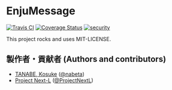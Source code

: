 # EnjuMessage
[![Travis CI](https://travis-ci.com/next-l/enju_message.svg?branch=1.3)](https://travis-ci.com/next-l/enju_message)
[![Coverage Status](https://coveralls.io/repos/github/next-l/enju_message/badge.svg?branch=1.3)](https://coveralls.io/github/next-l/enju_message?branch=1.3)
[![security](https://hakiri.io/github/next-l/enju_message/1.3.svg)](https://hakiri.io/github/next-l/enju_message/1.3)

This project rocks and uses MIT-LICENSE.

## 製作者・貢献者 (Authors and contributors)
* [TANABE, Kosuke](https://github.com/nabeta) ([@nabeta](https://twitter.com/nabeta))
* [Project Next-L](https://www.next-l.jp) ([@ProjectNextL](https://twitter.com/ProjectNextL))
